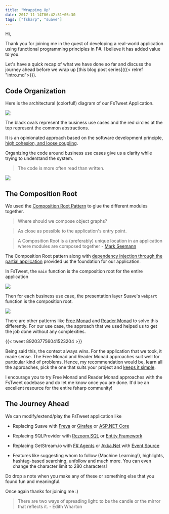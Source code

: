 ```yaml
---
title: "Wrapping Up"
date: 2017-11-14T06:42:51+05:30
tags: ["fsharp", "suave"]
---
```


Hi,

Thank you for joining me in the quest of developing a real-world application using functional programming principles in F#. I believe it has added value to you. 

Let's have a quick recap of what we have done so far and discuss the journey ahead before we wrap up [this blog post series]({{< relref "intro.md">}}). 


## Code Organization

Here is the architectural (colorful!) diagram of our FsTweet Application. 

![](/img/fsharp/series/fstweet/fstweet_10_000_ft_view.png)

The black ovals represent the business use cases and the red circles at the top represent the common abstractions. 

It is an opinionated approach based on the software development principle, [high cohesion, and loose coupling](https://thebojan.ninja/2015/04/08/high-cohesion-loose-coupling/). 

Organizing the code around business use cases give us a clarity while trying to understand the system. 

> The code is more often read than written.

![](/img/fsharp/series/fstweet/code_organization_tree.png)

## The Composition Root

We used the [Composition Root Pattern](http://blog.ploeh.dk/2011/07/28/CompositionRoot/) to glue the different modules together. 

> Where should we compose object graphs? 

> As close as possible to the application's entry point.

> A Composition Root is a (preferably) unique location in an application where modules are composed together - [Mark Seemann](https://twitter.com/ploeh)

The Composition Root pattern along with [dependency injection through the partial application](https://fsharpforfunandprofit.com/posts/dependency-injection-1/) provided us the foundation for our application. 

In FsTweet, the `main` function is the composition root for the entire application

![](/img/fsharp/series/fstweet/composition_root.png)

Then for each business use case, the presentation layer Suave's `webpart` function is the composition root. 

![](/img/fsharp/series/fstweet/usecase_composition_root.png)

There are other patterns like [Free Monad](http://blog.ploeh.dk/2017/08/07/f-free-monad-recipe/) and [Reader Monad](https://www.youtube.com/watch?v=xPlsVVaMoB0) to solve this differently. For our use case, the approach that we used helped us to get the job done without any complexities. 

{{< tweet 892037756041523204 >}}

Being said this, the context always wins. For the application that we took, it made sense. The Free Monad and Reader Monad approaches suit well for particular kind of problems. Hence, my recommendation would be, learn all the approaches, pick the one that suits your project and [keeps it simple](https://www.infoq.com/presentations/Simple-Made-Easy). 

I encourage you to try Free Monad and Reader Monad approaches with the FsTweet codebase and do let me know once you are done. It'd be an excellent   resource for the entire fsharp community!
 
## The Journey Ahead

We can modify/extend/play the FsTweet application like 

* Replacing Suave with [Freya](https://freya.io/) or [Girafee](https://github.com/dustinmoris/Giraffe) or [ASP.NET Core](https://docs.microsoft.com/en-us/aspnet/core/) 

* Replacing SQLProvider with [Rezoom.SQL](https://github.com/rspeele/Rezoom.SQL) or [Entity Framework](https://docs.microsoft.com/en-us/ef/core/)

* Replacing GetStream.io with [F# Agents](https://fsharpforfunandprofit.com/posts/concurrency-actor-model/) or [Akka.Net](http://getakka.net/) with [Event Source](https://developer.mozilla.org/en-US/docs/Web/API/EventSource)

* Features like suggesting whom to follow (Machine Learning!), highlights, hashtag-based searching, unfollow and much more. You can even change the character limit to 280 characters!

Do drop a note when you make any of these or something else that you found fun and meaningful.

Once again thanks for joining me :)

> There are two ways of spreading light: to be the candle or the mirror that reflects it. - Edith Wharton